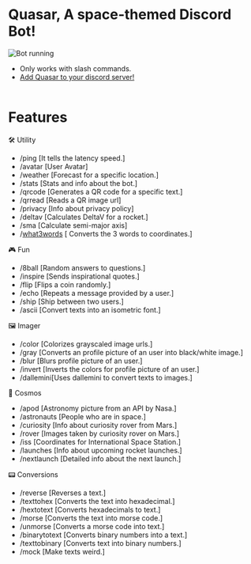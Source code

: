 # **Quasar, A space-themed Discord Bot!**
![Bot running](https://media.discordapp.net/attachments/938832324118867969/942405293680230460/unknown.png)
- Only works with slash commands.
- [Add Quasar to your discord server!](https://discord.com/oauth2/authorize?client_id=821742438603292672&permissions=2150722624&scope=bot+applications.commands) 
  <div>
    <br>
    
# **Features**   
 🛠 Utility
  - /ping [It tells the latency speed.]
  - /avatar [User Avatar] 
  - /weather [Forecast for a specific location.] 
  - /stats [Stats and info about the bot.] 
  - /qrcode [Generates a QR code for a specific text.]
  - /qrread [Reads a QR image url]
  - /privacy [Info about privacy policy]
  - /deltav [Calculates DeltaV for a rocket.]
  - /sma [Calculate semi-major axis]
  - /[what3words](https://what3words.com/) [ Converts the 3 words to coordinates.]

  🎮 Fun
  - /8ball [Random answers to questions.]
  - /inspire [Sends inspirational quotes.] 
  - /flip [Flips a coin randomly.] 
  - /echo [Repeats a message provided by a user.]
  - /ship [Ship between two users.]
  - /ascii [Convert texts into an isometric font.]

  🖼 Imager
  - /color [Colorizes grayscaled image urls.]
  - /gray [Converts an profile picture of an user into black/white image.]
  - /blur [Blurs profile picture of an user.] 
  - /invert [Inverts the colors for profile picture of an user.] 
  - /dallemini[Uses dallemini to convert texts to images.]
  
  🌌 Cosmos
  - /apod [Astronomy picture from an API by Nasa.]
  - /astronauts [People who are in space.]
  - /curiosity [Info about curiosity rover from Mars.] 
  - /rover [Images taken by curiosity rover on Mars.] 
  - /iss [Coordinates for International Space Station.]
  - /launches [Info about upcoming rocket launches.] 
  - /nextlaunch [Detailed info about the next launch.] 

   📟 Conversions 
  - /reverse [Reverses a text.]
  - /texttohex [Converts the text into hexadecimal.]
  - /hextotext [Converts hexadecimals to text.] 
  - /morse [Converts the text into morse code.] 
  - /unmorse [Converts a morse code into text.] 
  - /binarytotext [Converts binary numbers into a text.]
  - /texttobinary [Converts text into binary numbers.]
  - /mock [Make texts weird.]
  
  </details>
